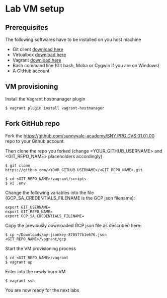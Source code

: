 # Lab VM setup

## Prerequisites

The following softwares have to be installed on you host machine

- Git client [download here](https://git-scm.com/downloads)
- Virtualbox [download here](https://www.virtualbox.org/wiki/Downloads)
- Vagrant [download here](https://www.vagrantup.com/downloads.html)
- Bash command line (Git bash, Moba or Cygwin if you are on Windows) 
- A GitHub account

## VM provisioning

Install the Vagrant hostmanager plugin

```
$ vagrant plugin install vagrant-hostmanager
```

## Fork GitHub repo 

Fork the https://github.com/sunnyvale-academy/SNY.PRG.DVS.01.01.00 repo to your Github account.


Then clone the repo you forked (change <YOUR_GITHUB_USERNAME> and <GIT_REPO_NAME> placeholders accordingly)

```
$ git clone https://github.com/<YOUR_GITHUB_USERNAME>/<GIT_REPO_NAME>.git
```

```
$ cd <GIT_REPO_NAME>/vagrant/scripts
$ vi .env
```

Change the following variables into the file (GCP_SA_CREDENTIALS_FILENAME is the GCP json filename):

```
export GIT_USERNAME=
export GIT_REPO_NAME=
export GCP_SA_CREDENTIALS_FILENAME=
```

Copy the previously downloaded GCP json file as described here:

```
$ cp ~/Downloads/my-jsonkey-870577b1e676.json <GIT_REPO_NAME>/vagrant/gcp
```

Start the VM provisioning process

```
$ cd <GIT_REPO_NAME>/vagrant
$ vagrant up
```

Enter into the newly born VM

```
$ vagrant ssh
```

You are now ready for the next labs